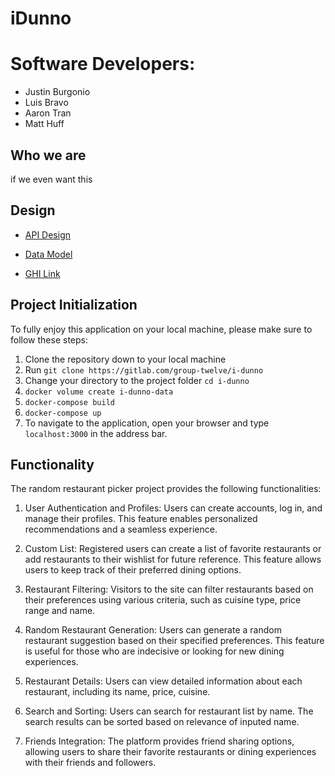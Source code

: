 # iDunno

# Software Developers:

- Justin Burgonio
- Luis Bravo
- Aaron Tran
- Matt Huff

## Who we are

if we even want this

## Design

- [API Design](docs/apis.md)

- [Data Model](docs/data-model.md)

- [GHI Link](docs/ghi.md)

## Project Initialization

To fully enjoy this application on your local machine, please make sure to follow these steps:

1. Clone the repository down to your local machine
2. Run `git clone https://gitlab.com/group-twelve/i-dunno`
3. Change your directory to the project folder `cd i-dunno `
4. `docker volume create i-dunno-data`
5. `docker-compose build`
6. `docker-compose up`
7. To navigate to the application, open your browser and type `localhost:3000` in the address bar.

## Functionality

The random restaurant picker project provides the following functionalities:

1. User Authentication and Profiles: Users can create accounts, log in, and manage their profiles. This feature enables personalized recommendations and a seamless experience.

2. Custom List: Registered users can create a list of favorite restaurants or add restaurants to their wishlist for future reference. This feature allows users to keep track of their preferred dining options.

3. Restaurant Filtering: Visitors to the site can filter restaurants based on their preferences using various criteria, such as cuisine type, price range and name.

4. Random Restaurant Generation: Users can generate a random restaurant suggestion based on their specified preferences. This feature is useful for those who are indecisive or looking for new dining experiences.

5. Restaurant Details: Users can view detailed information about each restaurant, including its name, price, cuisine.

6. Search and Sorting: Users can search for restaurant list by name. The search results can be sorted based on relevance of inputed name.

7. Friends Integration: The platform provides friend sharing options, allowing users to share their favorite restaurants or dining experiences with their friends and followers.
